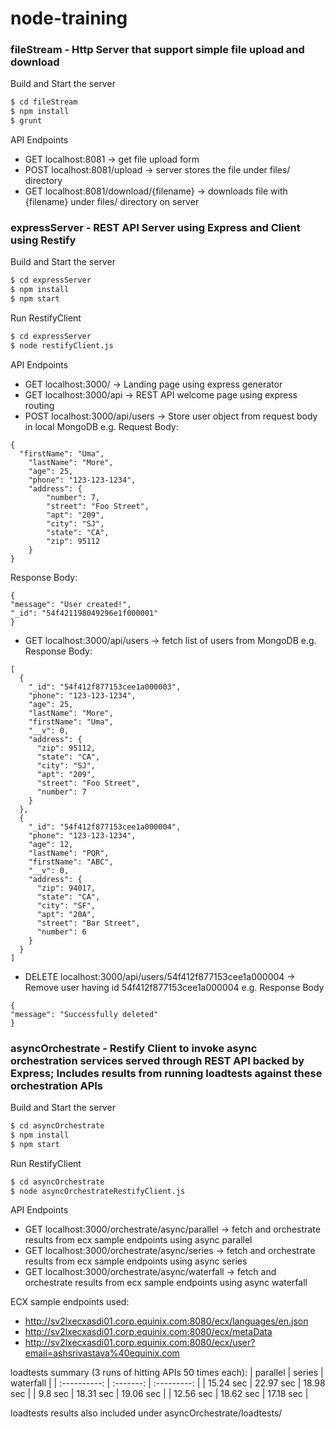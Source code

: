 # node-training

### fileStream - Http Server that support simple file upload and download

Build and Start the server
```sh
$ cd fileStream
$ npm install
$ grunt
```
API Endpoints
- GET localhost:8081 -> get file upload form
- POST localhost:8081/upload -> server stores the file under files/ directory
- GET localhost:8081/download/{filename} -> downloads file with {filename} under files/ directory on server

### expressServer - REST API Server using Express and Client using Restify

Build and Start the server
```sh
$ cd expressServer
$ npm install
$ npm start
```

Run RestifyClient
```sh
$ cd expressServer
$ node restifyClient.js
```

API Endpoints
- GET localhost:3000/ -> Landing page using express generator
- GET localhost:3000/api -> REST API welcome page using express routing
- POST localhost:3000/api/users -> Store user object from request body in local MongoDB
e.g. Request Body:
```
{
  "firstName": "Uma",
	"lastName": "More",
	"age": 25,
	"phone": "123-123-1234",
	"address": {
		"number": 7,
		"street": "Foo Street",
		"apt": "209",
		"city": "SJ",
		"state": "CA",
		"zip": 95112
	}
}
```
Response Body:
```
{
"message": "User created!",
"_id": "54f421198049296e1f000001"
}
```

- GET localhost:3000/api/users -> fetch list of users from MongoDB
e.g. Response Body:
```
[
  {
    "_id": "54f412f877153cee1a000003",
    "phone": "123-123-1234",
    "age": 25,
    "lastName": "More",
    "firstName": "Uma",
    "__v": 0,
    "address": {
      "zip": 95112,
      "state": "CA",
      "city": "SJ",
      "apt": "209",
      "street": "Foo Street",
      "number": 7
    }
  },
  {
    "_id": "54f412f877153cee1a000004",
    "phone": "123-123-1234",
    "age": 12,
    "lastName": "PQR",
    "firstName": "ABC",
    "__v": 0,
    "address": {
      "zip": 94017,
      "state": "CA",
      "city": "SF",
      "apt": "20A",
      "street": "Bar Street",
      "number": 6
    }
  }
]
```

- DELETE localhost:3000/api/users/54f412f877153cee1a000004 -> Remove user having id 54f412f877153cee1a000004
e.g. Response Body 
```
{
"message": "Successfully deleted"
}
```

### asyncOrchestrate - Restify Client to invoke async orchestration services served through REST API backed by Express; Includes results from running loadtests against these orchestration APIs

Build and Start the server
```sh
$ cd asyncOrchestrate
$ npm install
$ npm start
```

Run RestifyClient
```sh
$ cd asyncOrchestrate
$ node asyncOrchestrateRestifyClient.js
```

API Endpoints
- GET localhost:3000/orchestrate/async/parallel -> fetch and orchestrate results from ecx sample endpoints using async parallel
- GET localhost:3000/orchestrate/async/series -> fetch and orchestrate results from ecx sample endpoints using async series
- GET localhost:3000/orchestrate/async/waterfall -> fetch and orchestrate results from ecx sample endpoints using async waterfall

ECX sample endpoints used:
- http://sv2lxecxasdi01.corp.equinix.com:8080/ecx/languages/en.json
- http://sv2lxecxasdi01.corp.equinix.com:8080/ecx/metaData
- http://sv2lxecxasdi01.corp.equinix.com:8080/ecx/user?email=ashsrivastava%40equinix.com

loadtests summary (3 runs of hitting APIs 50 times each):
| parallel     | series    | waterfall   |
| :----------: | :-------: | :---------: |
| 15.24 sec    | 22.97 sec |  18.98 sec  |
| 9.8 sec      | 18.31 sec |  19.06 sec  |
| 12.56 sec    | 18.62 sec |  17.18 sec  |

loadtests results also included under asyncOrchestrate/loadtests/
